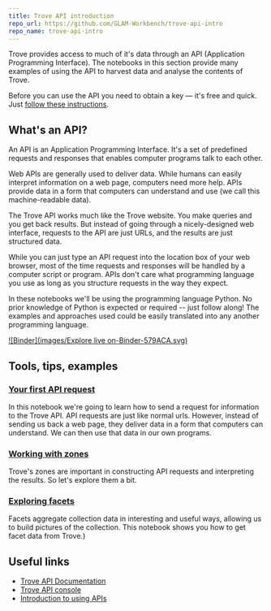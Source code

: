 ```yaml
---
title: Trove API introduction
repo_url: https://github.com/GLAM-Workbench/trove-api-intro
repo_name: trove-api-intro
---
```


Trove provides access to much of it's data through an API (Application Programming Interface). The notebooks in this section provide many examples of using the API to harvest data and analyse the contents of Trove.

Before you can use the API you need to obtain a key — it's free and quick. Just [follow these instructions](http://help.nla.gov.au/trove/building-with-trove/api).

## What's an API?

An API is an Application Programming Interface. It's a set of predefined requests and responses that enables computer programs talk to each other.

Web APIs are generally used to deliver data. While humans can easily interpret information on a web page, computers need more help. APIs provide data in a form that computers can understand and use (we call this machine-readable data).

The Trove API works much like the Trove website. You make queries and you get back results. But instead of going through a nicely-designed web interface, requests to the API are just URLs, and the results are just structured data.

While you can just type an API request into the location box of your web browser, most of the time requests and responses will be handled by a computer script or program. APIs don't care what programming language you use as long as you structure requests in the way they expect.

In these notebooks we'll be using the programming language Python. No prior knowledge of Python is expected or required -- just follow along! The examples and approaches used could be easily translated into any another programming language.

[![Binder](images/Explore live on-Binder-579ACA.svg)](https://mybinder.org/v2/gh/GLAM-Workbench/trove-api-intro/master)

## Tools, tips, examples

### [Your first API request](https://nbviewer.jupyter.org/github/GLAM-Workbench/trove-api-intro/blob/master/Your-first-API-request.ipynb)  
In this notebook we're going to learn how to send a request for information to the Trove API. API requests are just like normal urls. However, instead of sending us back a web page, they deliver data in a form that computers can understand. We can then use that data in our own programs.

### [Working with zones](https://nbviewer.jupyter.org/github/GLAM-Workbench/trove-api-intro/blob/master/Working-with-zones.ipynb)  
Trove's zones are important in constructing API requests and interpreting the results. So let's explore them a bit.

### [Exploring facets](https://nbviewer.jupyter.org/github/GLAM-Workbench/trove-api-intro/blob/master/Exploring-facets.ipynb)  
Facets aggregate collection data in interesting and useful ways, allowing us to build pictures of the collection. This notebook shows you how to get facet data from Trove.)

## Useful links

*   [Trove API Documentation](http://help.nla.gov.au/trove/building-with-trove/api-version-2-technical-guide)
*   [Trove API console](http://troveconsole.herokuapp.com/)
*   [Introduction to using APIs](https://github.com/staplegun/using-apis)

